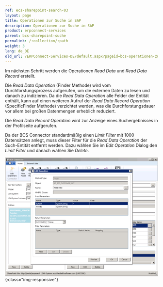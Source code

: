 ```yaml
---
ref: ecs-sharepoint-search-03
layout: page
title: Operationen zur Suche in SAP
description: Operationen zur Suche in SAP
product: erpconnect-services
parent: bcs-sharepoint-suche
permalink: /:collection/:path
weight: 3
lang: de_DE
old_url: /ERPConnect-Services-DE/default.aspx?pageid=bcs-operationen-zur-suche-in-sap
---
```


Im nächsten Schritt werden die Operationen *Read Data* und *Read Data Record* erstellt. 

Die *Read Data Operation* (Finder Methode) wird vom Durchforstungsprozess aufgerufen, um die externen Daten zu lesen und danach zu indizieren. Da die *Read Data Operation* alle Felder der Entität enthält, kann auf einen weiteren Aufruf der *Read Data Record Operation* (SpecificFinder Methode) verzichtet werden, was die Durchforstungsdauer vor allem bei großen Datenmengen erheblich reduziert.
 
Die *Read Data Record Operation* wird zur Anzeige eines Suchergebnisses in der Profilseite aufgerufen.
 
Da der BCS Connector standardmäßig einen *Limit Filter* mit 1000 Datensätzen anlegt, muss dieser Filter für die *Read Data Operation* der Such-Entität entfernt werden. 
Dazu wählen Sie im *Edit Operation* Dialog den *Limit Filter* und danach wählen Sie *Delete*. 

![BCS-Search-Limit-Filter](/img/content/BCS-Search-Limit-Filter.png){:class="img-responsive"}
